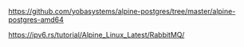 
https://github.com/yobasystems/alpine-postgres/tree/master/alpine-postgres-amd64


https://ipv6.rs/tutorial/Alpine_Linux_Latest/RabbitMQ/


